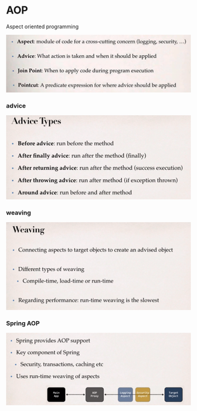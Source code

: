 # AOP

Aspect oriented programming 

![](../../.gitbook/assets/image%20%2857%29.png)

### advice

![](../../.gitbook/assets/image%20%2869%29.png)

### weaving

![](../../.gitbook/assets/image%20%2859%29.png)

### Spring AOP

![](../../.gitbook/assets/image%20%2882%29.png)

